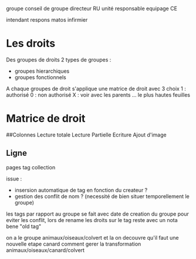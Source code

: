 groupe
conseil de groupe
directeur
RU
unité
responsable
equipage
CE

intendant
respons matos
infirmier



# Les droits

Des groupes de droits
2 types de groupes : 
* groupes hierarchiques
* groupes fonctionnels

A chaque groupes de droit s'applique une matrice de droit avec 3 choix
1 : authorisé
0 : non authorisé
X : voir avec les parents ... le plus hautes feuilles

# Matrice de droit
##Colonnes
Lecture totale
Lecture Partielle
Ecriture
Ajout d'image

## Ligne

pages
tag 
collection

issue : 
* insersion automatique de tag en fonction du createur ?
* gestion des conflit de nom ? (necessité de bien situer temporellement le groupe)



les tags par rapport au groupe se fait avec date de creation du groupe pour eviter les conflit, lors de rename les droits sur le tag reste avec un nota bene "old tag"

on a le groupe animaux/oiseaux/colvert
et la on decouvre qu'il faut une nouvelle etape canard 
comment gerer la transformation animaux/oiseaux/canard/colvert 